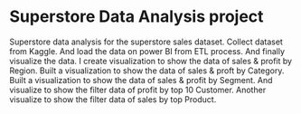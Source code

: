 # Superstore Data Analysis project
Superstore data analysis for the superstore sales dataset. Collect dataset from Kaggle. And load the data on power BI from ETL process. And finally visualize the data.
I create visualization to show the data of sales & profit by Region.
Built a visualization to show the data of sales & proft by Category.
Built a visualization to show the data of sales & profit by Segment.
And visualize to show the filter data of profit by top 10 Customer.
Another visualize to show the filter data of sales by top Product.
